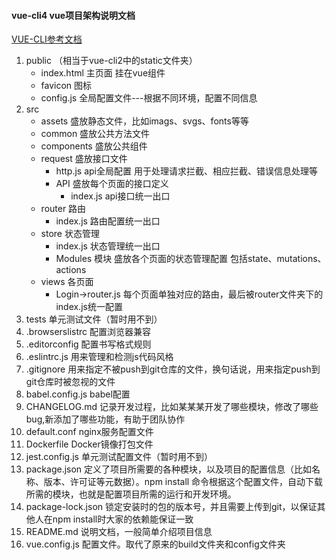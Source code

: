 #### vue-cli4 vue项目架构说明文档
[VUE-CLI参考文档](https://cli.vuejs.org/zh/config/)
1. public （相当于vue-cli2中的static文件夹）
    - index.html 主页面 挂在vue组件
    - favicon 图标
    - config.js 全局配置文件---根据不同环境，配置不同信息
2. src
    - assets 盛放静态文件，比如imags、svgs、fonts等等
    - common 盛放公共方法文件
    - components 盛放公共组件
    - request 盛放接口文件
        - http.js api全局配置 用于处理请求拦截、相应拦截、错误信息处理等
        - API 盛放每个页面的接口定义
            - index.js api接口统一出口
    - router 路由
        - index.js 路由配置统一出口
    - store 状态管理
        - index.js 状态管理统一出口
        - Modules 模块 盛放各个页面的状态管理配置 包括state、mutations、actions
    - views 各页面
        - Login->router.js 每个页面单独对应的路由，最后被router文件夹下的index.js统一配置
3. tests 单元测试文件（暂时用不到）
4. .browserslistrc 配置浏览器兼容
5. .editorconfig 配置书写格式规则
6. .eslintrc.js 用来管理和检测js代码风格
7. .gitignore 用来指定不被push到git仓库的文件，换句话说，用来指定push到git仓库时被忽视的文件
8. babel.config.js babel配置
9. CHANGELOG.md 记录开发过程，比如某某某开发了哪些模块，修改了哪些bug,新添加了哪些功能，有助于团队协作
10. default.conf nginx服务配置文件
11. Dockerfile Docker镜像打包文件
12. jest.config.js 单元测试配置文件（暂时用不到）
13. package.json 定义了项目所需要的各种模块，以及项目的配置信息（比如名称、版本、许可证等元数据）。npm install 命令根据这个配置文件，自动下载所需的模块，也就是配置项目所需的运行和开发环境。
14. package-lock.json 锁定安装时的包的版本号，并且需要上传到git，以保证其他人在npm install时大家的依赖能保证一致
15. README.md 说明文档，一般简单介绍项目信息
16. vue.config.js 配置文件。取代了原来的build文件夹和config文件夹


 
